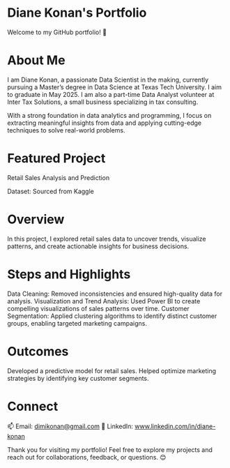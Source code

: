 # Diane Konan's Portfolio
Welcome to my GitHub portfolio! 👋

# About Me

I am Diane Konan, a passionate Data Scientist in the making, currently pursuing a Master’s degree in Data Science at Texas Tech University. I aim to graduate in May 2025. I am also a part-time Data Analyst volunteer at Inter Tax Solutions, a small business specializing in tax consulting.

With a strong foundation in data analytics and programming, I focus on extracting meaningful insights from data and applying cutting-edge techniques to solve real-world problems.

# Featured Project

Retail Sales Analysis and Prediction

Dataset: Sourced from Kaggle

# Overview

In this project, I explored retail sales data to uncover trends, visualize patterns, and create actionable insights for business decisions.

# Steps and Highlights

Data Cleaning: Removed inconsistencies and ensured high-quality data for analysis.
Visualization and Trend Analysis: Used Power BI to create compelling visualizations of sales patterns over time.
Customer Segmentation: Applied clustering algorithms to identify distinct customer groups, enabling targeted marketing campaigns.

# Outcomes

Developed a predictive model for retail sales.
Helped optimize marketing strategies by identifying key customer segments.


# Connect

📫 Email: dimikonan@gmail.com
💼 LinkedIn: www.linkedin.com/in/diane-konan

Thank you for visiting my portfolio! Feel free to explore my projects and reach out for collaborations, feedback, or questions. 😊

